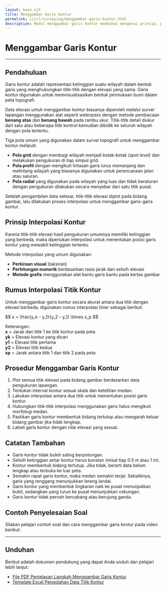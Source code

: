 ```yaml
---
layout: base.njk
title: Menggambar Garis Kontur
permalink: civil/surveying/menggambar-garis-kontur.html
description: Modul menggambar garis kontur membahas mengenai prinsip, prosedur, dan kaidah menggambar garis kontur pada peta topografi berdasarkan data elevasi hasil survei lapangan.
---
```


<div class="content-section">
  <h1>Menggambar Garis Kontur</h1>
</div>
<div class="content-hr"><hr></div>
<div class="content-section">
  <h2 id="pendahuluan">Pendahuluan</h2>
  <p>
    Garis kontur adalah representasi ketinggian suatu wilayah dalam bentuk garis yang menghubungkan titik-titik dengan elevasi yang sama. Garis kontur digunakan untuk memvisualisasikan bentuk permukaan bumi dalam peta topografi.
  </p>
  <p>
    Data elevasi untuk menggambar kontur biasanya diperoleh melalui survei lapangan menggunakan alat seperti <em>waterpass</em> dengan metode pembacaan <strong>benang atas</strong> dan <strong>benang bawah</strong> pada rambu ukur. Titik-titik detail diukur dari satu atau beberapa titik kontrol kemudian dibidik ke seluruh wilayah dengan pola tertentu.
  </p>
  <p>
    Tiga pola umum yang digunakan dalam survei topografi untuk menggambar kontur meliputi:
  </p>
  <ul>
    <li><strong>Pola grid</strong> dengan membagi wilayah menjadi kotak-kotak (<i>spot level</i>) dan melakukan pengukuran di tiap simpul grid.</li>
    <li><strong>Pola profil</strong> dengan mengikuti lintasan garis lurus memanjang dan melintang wilayah yang biasanya digunakan untuk perencanaan jalan atau saluran.</li>
    <li><strong>Pola radial</strong> yang digunakan pada wilayah yang luas dan tidak beraturan dengan pengukuran dilakukan secara menyebar dari satu titik pusat.</li>
  </ul>
  <p>
    Setelah pengambilan data selesai, titik-titik elevasi diplot pada bidang gambar, lalu dilakukan proses interpolasi untuk menggambar garis-garis kontur.
  </p>
  <h2 id="prinsip-interpolasi-kontur">Prinsip Interpolasi Kontur</h2>
  <p>
    Karena titik-titik elevasi hasil pengukuran umumnya memiliki ketinggian yang berbeda, maka diperlukan interpolasi untuk menentukan posisi garis kontur yang mewakili ketinggian tertentu.
  </p>
  <p>
    Metode interpolasi yang umum digunakan:
  </p>
  <ul>
    <li><strong>Perkiraan visual</strong> (taksiran)</li>
    <li><strong>Perhitungan numerik</strong> berdasarkan rasio jarak dan selisih elevasi</li>
    <li><strong>Metode grafis</strong> menggunakan alat bantu garis bantu pada kertas gambar</li>
  </ul>
  <h2 id="rumus-interpolasi-kontur">Rumus Interpolasi Titik Kontur</h2>
  <p>Untuk menggambar garis kontur secara akurat antara dua titik dengan elevasi berbeda, digunakan rumus interpolasi linier sebagai berikut:</p>
  <p>
    $$ x = \frac{y_k - y_1}{y_2 - y_1} \times x_p $$
  </p>
  <p>
    Keterangan:<br>
    <strong>x</strong> = Jarak dari titik 1 ke titik kontur pada peta <br>
    <strong>yk</strong> = Elevasi kontur yang dicari <br>
    <strong>y1</strong> = Elevasi titik pertama <br>
    <strong>y2</strong> = Elevasi titik kedua <br>
    <strong>xp</strong> = Jarak antara titik 1 dan titik 2 pada peta
  </p>
  <h2 id="prosedur-menggambar-kontur">Prosedur Menggambar Garis Kontur</h2>
  <ol>
    <li>Plot semua titik elevasi pada bidang gambar berdasarkan data pengukuran lapangan.</li>
    <li>Tentukan interval kontur sesuai skala dan ketelitian medan.</li>
    <li>Lakukan interpolasi antara dua titik untuk menentukan posisi garis kontur.</li>
    <li>Hubungkan titik-titik interpolasi menggunakan garis halus mengikuti morfologi medan.</li>
    <li>Pastikan garis kontur membentuk bidang tertutup atau mengarah keluar bidang gambar jika tidak lengkap.</li>
    <li>Labeli garis kontur dengan nilai elevasi yang sesuai.</li>
  </ol>
  <h2 id="catatan">Catatan Tambahan</h2>
  <ul>
    <li>Garis kontur tidak boleh saling berpotongan.</li>
    <li>Selisih ketinggian antar kontur harus konstan (misal tiap 0.5 m atau 1 m).</li>
    <li>Kontur membentuk bidang tertutup. Jika tidak, berarti data belum lengkap atau terbuka ke luar peta.</li>
    <li>Semakin rapat garis kontur, maka medan semakin terjal. Sebaliknya, garis yang renggang menunjukkan lereng landai.</li>
    <li>Garis kontur yang membentuk lingkaran naik ke pusat menunjukkan bukit, sedangkan yang turun ke pusat menunjukkan cekungan.</li>
    <li>Garis kontur tidak pernah bercabang atau berujung ganda.</li>
  </ul>
  <h2 id="contoh">Contoh Penyelesaian Soal</h2>
  <p>Silakan pelajari contoh soal dan cara menggambar garis kontur pada video berikut:</p>
</div>
<div class="content-hr"><hr></div>
<div class="content-section">
  <h2 id="unduhan">Unduhan</h2>
  <p>Berikut adalah dokumen pendukung yang dapat Anda unduh dan pelajari lebih lanjut:</p>
  <ul>
    <li>
      <a href="https://exe.io/CEtlWmcy" target="_blank" rel="noopener">File PDF Penjelasan Langkah Menggambar Garis Kontur</a>
    </li>
    <li>
      <a href="https://exe.io/WkoEx" target="_blank" rel="noopener">Template Excel Pengolahan Data Titik Kontur</a>
    </li>
  </ul>
</div>